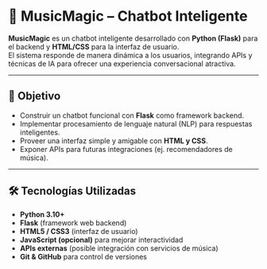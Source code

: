 # 🎵 MusicMagic – Chatbot Inteligente

**MusicMagic** es un chatbot inteligente desarrollado con **Python (Flask)** para el backend y **HTML/CSS** para la interfaz de usuario.  
El sistema responde de manera dinámica a los usuarios, integrando APIs y técnicas de IA para ofrecer una experiencia conversacional atractiva.

---

## 📌 Objetivo
- Construir un chatbot funcional con **Flask** como framework backend.
- Implementar procesamiento de lenguaje natural (NLP) para respuestas inteligentes.
- Proveer una interfaz simple y amigable con **HTML y CSS**.
- Exponer APIs para futuras integraciones (ej. recomendadores de música).

---

## 🛠️ Tecnologías Utilizadas
- **Python 3.10+**
- **Flask** (framework web backend)
- **HTML5 / CSS3** (interfaz de usuario)
- **JavaScript (opcional)** para mejorar interactividad
- **APIs externas** (posible integración con servicios de música)
- **Git & GitHub** para control de versiones
